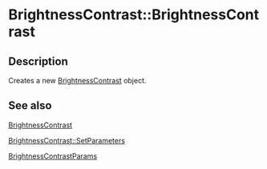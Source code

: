# BrightnessContrast::BrightnessContrast

## Description

Creates a new [BrightnessContrast](https://learn.microsoft.com/windows/desktop/api/gdipluseffects/nl-gdipluseffects-brightnesscontrast) object.

## See also

[BrightnessContrast](https://learn.microsoft.com/windows/desktop/api/gdipluseffects/nl-gdipluseffects-brightnesscontrast)

[BrightnessContrast::SetParameters](https://learn.microsoft.com/windows/desktop/api/gdipluseffects/nf-gdipluseffects-brightnesscontrast-setparameters)

[BrightnessContrastParams](https://learn.microsoft.com/windows/desktop/api/gdipluseffects/ns-gdipluseffects-brightnesscontrastparams)